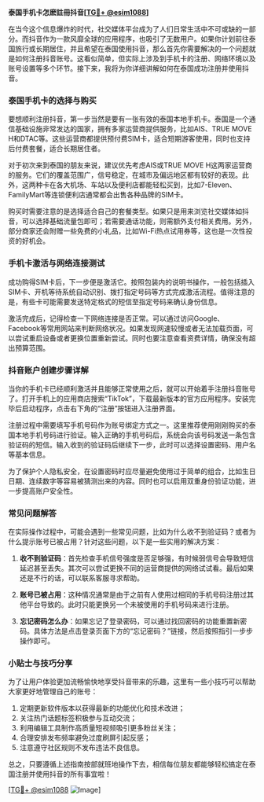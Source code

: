 **泰国手机卡怎麽註冊抖音[[TG💪+ @esim1088](https://t.me/s/esim1088)]**

在当今这个信息爆炸的时代，社交媒体平台成为了人们日常生活中不可或缺的一部分。而抖音作为一款风靡全球的应用程序，也吸引了无数用户。如果你计划前往泰国旅行或长期居住，并且希望在泰国使用抖音，那么首先你需要解决的一个问题就是如何注册抖音账号。这看似简单，但实际上涉及到手机卡的注册、网络环境以及账号设置等多个环节。接下来，我将为你详细讲解如何在泰国成功注册并使用抖音。

### 泰国手机卡的选择与购买

要想顺利注册抖音，第一步当然是要有一张有效的泰国本地手机卡。泰国是一个通信基础设施非常发达的国家，拥有多家运营商提供服务，比如AIS、TRUE MOVE H和DTAC等。这些运营商都提供预付费SIM卡，适合短期游客使用，同时也支持后付费套餐，适合长期居住者。

对于初次来到泰国的朋友来说，建议优先考虑AIS或TRUE MOVE H这两家运营商的服务。它们的覆盖范围广，信号稳定，在城市及偏远地区都有较好的表现。此外，这两种卡在各大机场、车站以及便利店都能轻松买到，比如7-Eleven、FamilyMart等连锁便利店通常都会出售各种品牌的SIM卡。

购买时需要注意的是选择适合自己的套餐类型。如果只是用来浏览社交媒体如抖音，可以选择基础流量包即可；若需要通话功能，则需额外支付相关费用。另外，部分商家还会附赠一些免费的小礼品，比如Wi-Fi热点试用券等，这也是一次性投资的好机会。

### 手机卡激活与网络连接测试

成功购得SIM卡后，下一步便是激活它。按照包装内的说明书操作，一般包括插入SIM卡、开机等待系统自动识别、拨打指定号码等方式完成激活流程。值得注意的是，有些卡可能需要发送特定格式的短信至指定号码来确认身份信息。

激活完成后，记得检查一下网络连接是否正常。可以通过访问Google、Facebook等常用网站来判断网络状况。如果发现网速较慢或者无法加载页面，可以尝试重启设备或者更换位置重新尝试。同时也要注意查看资费详情，确保没有超出预算范围。

### 抖音账户创建步骤详解

当你的手机卡已经顺利激活并且能够正常使用之后，就可以开始着手注册抖音账号了。打开手机上的应用商店搜索“TikTok”，下载最新版本的官方应用程序。安装完毕后启动程序，点击右下角的“注册”按钮进入注册界面。

注册过程中需要填写手机号码作为账号绑定方式之一。这里推荐使用刚刚购买的泰国本地手机号码进行验证。输入正确的手机号码后，系统会向该号码发送一条包含验证码的短信。输入收到的验证码后继续下一步，此时可以选择设置密码、用户名等基本信息。

为了保护个人隐私安全，在设置密码时应尽量避免使用过于简单的组合，比如生日日期、连续数字等容易被猜测出来的内容。同时也可以启用双重身份验证功能，进一步提高账户安全性。

### 常见问题解答

在实际操作过程中，可能会遇到一些常见问题，比如为什么收不到验证码？或者为什么提示账号已被占用？针对这些问题，以下是一些实用的解决方案：

1. **收不到验证码**：首先检查手机信号强度是否足够强，有时候弱信号会导致短信延迟甚至丢失。其次可以尝试更换不同的运营商提供的网络试试看。最后如果还是不行的话，可以联系客服寻求帮助。
   
2. **账号已被占用**：这种情况通常是由于之前有人使用过相同的手机号码注册过其他平台导致的。此时只能更换另一个未被使用的手机号码来进行注册。

3. **忘记密码怎么办**：如果忘记了登录密码，可以通过找回密码的功能重置新密码。具体方法是点击登录页面下方的“忘记密码？”链接，然后按照指引一步步操作即可。

### 小贴士与技巧分享

为了让用户体验更加流畅愉快地享受抖音带来的乐趣，这里有一些小技巧可以帮助大家更好地管理自己的账号：

1. 定期更新软件版本以获得最新的功能优化和技术改进；
2. 关注热门话题标签积极参与互动交流；
3. 利用编辑工具制作高质量短视频吸引更多粉丝关注；
4. 合理安排发布频率避免过度刷屏引起反感；
5. 注意遵守社区规则不发布违法不良信息。

总之，只要遵循上述指南按部就班地操作下去，相信每位朋友都能够轻松搞定在泰国注册并使用抖音的所有事宜啦！

[[TG💪+ @esim1088](https://t.me/s/esim1088) ![Image](https://i.postimg.cc/4NQfJmqS/Snipaste-2025-05-13-00-14-12.png)]